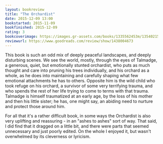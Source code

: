 ```yaml
---
layout: bookreview
title: "The Orchardist"
date: 2015-12-09 13:00
bookstarted: 2015-11-09
bookfinished: 2015-12-09
rating: 3
bookcoverimage: https://images.gr-assets.com/books/1335562453m/13540215.jpg
reviewurl: https://www.goodreads.com/review/show/1438004673
---
```


This book is such an odd mix of deeply peaceful landscapes, and deeply disturbing scenes. We see the world, mostly, through the eyes of Talmadge, a generous, quiet, but emotionally stunted orchardist, who puts as much thought and care into pruning his trees individually, and his orchard as a whole, as he does into maintaining and carefully shaping what few emotional attachments he has to others. Opposite him is the wild child who took refuge on his orchard, a survivor of some very terrifying trauma, and who spends the rest of her life trying to come to terms with that trauma. Talmadge is himself traumatized at an early age, by the loss of his mother and then his little sister; he has, one might say, an abiding need to nurture and protect those around him.



For all that it's a rather difficult book, in some ways the Orchardist is also very uplifting and reassuring - in an "ashes to ashes" sort of way. That said, I did find that it dragged on a little bit, and there were parts that seemed unnecessary and just poorly edited. On the whole I enjoyed it, but wasn't overwhelmed by its cleverness or lyricism.